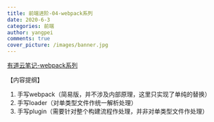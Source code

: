 ```yaml
---
title: 前端进阶-04-webpack系列
date: 2020-6-3
categories: 前端
author: yangpei
comments: true
cover_picture: /images/banner.jpg
---
```


[有道云笔记-webpack系列](https://note.youdao.com/ynoteshare1/index.html?id=16623d3c11c9d0baa6954629b75addc6&type=note)

【内容提纲】
1. 手写webpack（简易版，并不涉及内部原理，这里只实现了单纯的替换）
2. 手写loader（对单类型文件作统一解析处理）
3. 手写plugin（需要针对整个构建流程作处理，并非对单类型文件作处理）
